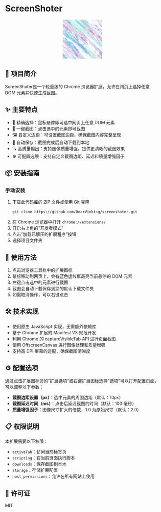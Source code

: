 # ScreenShoter

<p align="center">
  <img src="icons/icon128.png" width="128" height="128" alt="ScreenShoter图标">
</p>

## 📝 项目简介

ScreenShoter是一个轻量级的 Chrome 浏览器扩展，允许在网页上选择任意 DOM 元素并快速生成截图。

## ✨ 主要特点

- 🎯 精确选择：鼠标悬停即可选中网页上任意 DOM 元素
- 📸 一键截图：点击选中的元素即可截图
- 🖼️ 自定义边距：可设置截图边距，确保截图内容完整呈现
- 💾 自动保存：截图完成后自动下载到本地
- 🔍 高质量输出：支持图像质量增强，提供更清晰的截图效果
- ⚙️ 可配置选项：支持自定义截图边距、延迟和质量增强因子

## 📦 安装指南

### 手动安装

1. 下载此代码库的 ZIP 文件或使用 Git 克隆
   ```bash
   git clone https://github.com/DearVinking/screenshoter.git
   ```
2. 在 Chrome 浏览器中打开 `chrome://extensions/`
3. 开启右上角的"开发者模式"
4. 点击"加载已解压的扩展程序"按钮
5. 选择项目文件夹

## 🚀 使用方法

1. 点击浏览器工具栏中的扩展图标
2. 鼠标移动到网页上，会有蓝色虚线框高亮当前悬停的 DOM 元素
3. 左键点击选中的元素进行截图
4. 截图会自动下载保存到您的默认下载文件夹
5. 如需取消操作，可以右键点击

## 🛠️ 技术实现

- 使用原生 JavaScript 实现，无需额外依赖库
- 基于 Chrome 扩展的 Manifest V3 规范开发
- 利用 Chrome 的 captureVisibleTab API 进行页面截图
- 使用 OffscreenCanvas 进行图像处理和质量增强
- 支持高 DPI 屏幕的适配，确保截图清晰度

## ⚙️ 配置选项

通过点击扩展图标旁的"扩展选项"或右键扩展图标选择"选项"可以打开配置页面，可以调整以下参数：

- **截图边距设置（px）**：选中元素的周围边距（默认：10px）
- **截图延迟时间（ms）**：点击后延迟截图的时间（默认：100 毫秒）
- **质量增强因子**：图像尺寸扩大的倍数，1.0 为原始尺寸（默认：2.0）

## 📋 权限说明

本扩展需要以下权限：

- `activeTab`：访问当前标签页
- `scripting`：在当前页面执行脚本
- `downloads`：保存截图到本地
- `storage`：存储扩展配置
- `host_permissions`：允许在所有网站上使用

## 📄 许可证

MIT
